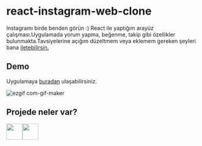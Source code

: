 # react-instagram-web-clone

Instagramı birde benden görün :) React ile yaptığım arayüz çalışması.Uygulamada yorum yapma, beğenme, takip gibi özellikler bulunmakta.Tavsiyelerine açığım düzeltmem veya eklemem gereken şeyleri bana [iletebilirsin.](https://twitter.com/safvanavci)


## Demo

Uygulamaya [buradan](https://react-instagram-clone-avci.netlify.app/) ulaşabilirsiniz.


![ezgif com-gif-maker](https://user-images.githubusercontent.com/43886857/199075099-e2936f0a-73d1-4f2a-b05c-e94f03d919b4.gif)


## Projede neler var?
[<img width="42" src="https://upload.wikimedia.org/wikipedia/commons/d/d5/Tailwind_CSS_Logo.svg">](https://tailwindcss.com/)[<img width="42" src="https://upload.wikimedia.org/wikipedia/commons/a/a7/React-icon.svg">](https://reactjs.org/)

